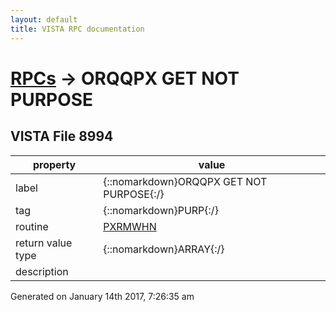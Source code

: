 ```yaml
---
layout: default
title: VISTA RPC documentation
---
```




# [RPCs](TableOfContent.md) &#8594; ORQQPX GET NOT PURPOSE 


 ## VISTA File 8994
 property | value 
--- | --- 
 label | {::nomarkdown}ORQQPX GET NOT PURPOSE{:/}
 tag | {::nomarkdown}PURP{:/}
 routine | [PXRMWHN](http://code.osehra.org/dox/Routine_PXRMWHN_source.html)
 return value type | {::nomarkdown}ARRAY{:/}
 description | 




 Generated on January 14th 2017, 7:26:35 am